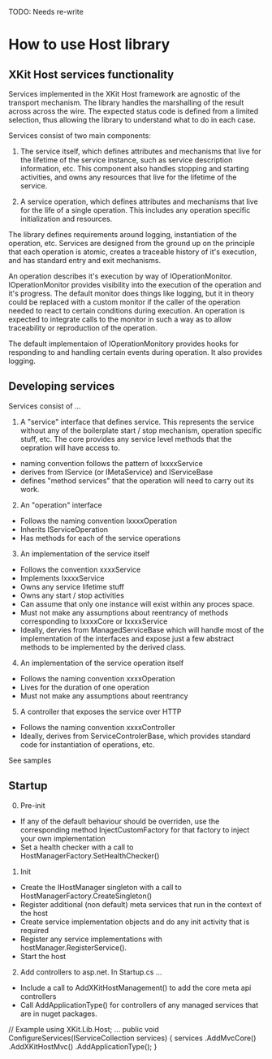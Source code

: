 TODO:  Needs re-write

# How to use Host library

## XKit Host services functionality

Services implemented in the XKit Host framework are agnostic of the transport mechanism.  The library handles the marshalling of the result across across the wire.  The expected status code is defined from a limited selection, thus allowing the library to understand what to do in each case.  

Services consist of two main components: 

1) The service itself, which defines attributes and mechanisms that live for the lifetime of the service instance, such as service description information, etc.  This component also handles stopping and starting activities, and owns any resources that live for the lifetime of the service. 

2) A service operation, which defines attributes and mechanisms that live for the life of a single operation.  This includes any operation specific initialization and resources.  

The library defines requirements around logging, instantiation of the operation, etc.  Services are designed from the ground up on the principle that each operation is atomic, creates a traceable history of it's execution, and has standard entry and exit mechanisms.

An operation describes it's execution by way of IOperationMonitor.  IOperationMonitor provides visibility into the execution of the operation and it's progress.  The default monitor does things like logging, but it in theory could be replaced with a custom monitor if the caller of the operation needed to react to certain conditions during execution.  An operation is expected to integrate calls to the monitor in such a way as to allow traceability or reproduction of the operation.

The default implementaion of IOperationMonitory provides hooks for responding to and handling certain events during operation.  It also provides logging.

## Developing services

Services consist of ... 

1) A "service" interface that defines service.  This represents the service without any of the boilerplate start / stop mechanism, operation specific stuff, etc.  The core provides any service level methods that the oepration will have access to. 
* naming convention follows the pattern of IxxxxService
* derives from IService (or IMetaService) and IServiceBase<IxxxxOperation>
* defines "method services" that the operation will need to carry out its work. 

2) An "operation" interface 
* Follows the naming convention IxxxxOperation
* Inherits IServiceOperation
* Has methods for each of the service operations

3) An implementation of the service itself
* Follows the convention xxxxService
* Implements IxxxxService
* Owns any service lifetime stuff
* Owns any start / stop activities
* Can assume that only one instance will exist within any proces space. 
* Must not make any assumptions about reentrancy of methods corresponding to IxxxxCore or IxxxxService
* Ideally, dervies from ManagedServiceBase which will handle most of the implementation of the interfaces and expose just a few abstract methods to be implemented by the derived class. 

4) An implementation of the service operation itself
* Follows the naming convention xxxxOperation
* Lives for the duration of one operation
* Must not make any assumptions about reentrancy

5) A controller that exposes the service over HTTP
* Follows the naming convention xxxxController
* Ideally, derives from ServiceControlerBase, which provides standard code for instantiation of operations, etc.   

See samples

## Startup

0) Pre-init
* If any of the default behaviour should be overriden, use the corresponding method InjectCustomFactory for that factory to inject your own implementation
* Set a health checker with a call to HostManagerFactory.SetHealthChecker()

1) Init
* Create the IHostManager singleton with a call to HostManagerFactory.CreateSingleton()
* Register additional (non default) meta services that run in the context of the host
* Create service implementation objects and do any init activity that is required
* Register any service implementations with hostManager.RegisterService().  
* Start the host

2) Add controllers to asp.net.  In Startup.cs ...
* Include a call to AddXKitHostManagement() to add the core meta api controllers
* Call AddApplicationType() for controllers of any managed services that are in nuget packages. 

// Example
using XKit.Lib.Host;
...
public void ConfigureServices(IServiceCollection services)
{
    services
        .AddMvcCore()
        .AddXKitHostMvc()
        .AddApplicationType<MyServiceController>();
}




